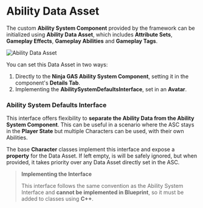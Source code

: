 # Ability Data Asset
<primary-label ref="gas"/>

The custom **Ability System Component** provided by the framework can be initialized using **Ability Data Asset**, which
includes **Attribute Sets**, **Gameplay Effects**, **Gameplay Abilities** and **Gameplay Tags**.

<img src="gas_ability_data_asset.png" alt="Ability Data Asset" thumbnail="true" border-effect="line"/>

You can set this Data Asset in two ways:

1. Directly to the **Ninja GAS Ability System Component**, setting it in the component's **Details Tab**.
2. Implementing the **AbilitySystemDefaultsInterface**, set in an **Avatar**.

### Ability System Defaults Interface
<secondary-label ref="advanced"/>

This interface offers flexibility to **separate the Ability Data from the Ability System Component**. This can be useful
in a scenario where the ASC stays in the **Player State** but multiple Characters can be used, with their own Abilities. 

The base **Character** classes implement this interface and expose a **property** for the Data Asset. If left empty, is 
will be safely ignored, but when provided, it takes priority over any Data Asset directly set in the ASC.

> **Implementing the Interface**
> 
> This interface follows the same convention as the Ability System Interface and **cannot be implemented in Blueprint**, 
> so it must be added to classes using **C++**. 
 
